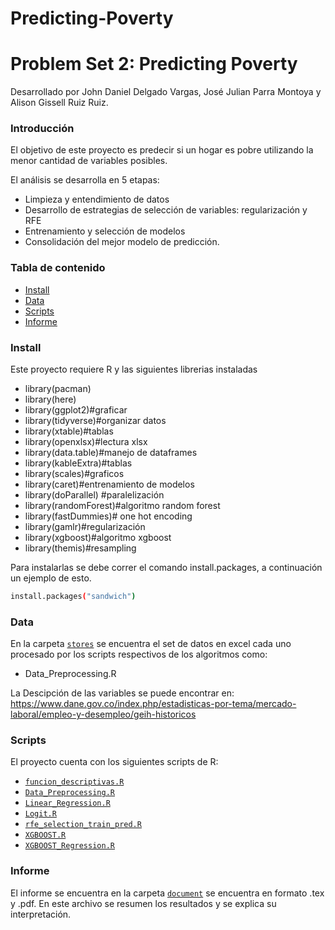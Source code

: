 # Predicting-Poverty

# Problem Set 2: Predicting Poverty
Desarrollado por John Daniel Delgado Vargas, José Julian Parra Montoya y Alison Gissell Ruiz Ruiz.

### Introducción

El objetivo de este proyecto es predecir si un hogar es pobre utilizando la menor cantidad de variables posibles.

El análisis se desarrolla en 5 etapas:

* Limpieza y entendimiento de datos
* Desarrollo de estrategias de selección de variables: regularización y RFE
* Entrenamiento y selección de modelos
* Consolidación del mejor modelo de predicción.

### Tabla de contenido
-  [Install](#install)
-  [Data](#data)
-  [Scripts](#scripts)
-  [Informe](#informe)

### Install

Este proyecto requiere R y las siguientes librerias instaladas

* library(pacman)
* library(here)
* library(ggplot2)#graficar
* library(tidyverse)#organizar datos
* library(xtable)#tablas
* library(openxlsx)#lectura xlsx
* library(data.table)#manejo de dataframes
* library(kableExtra)#tablas
* library(scales)#graficos
* library(caret)#entrenamiento de modelos
* library(doParallel) #paralelización
* library(randomForest)#algoritmo random forest
* library(fastDummies)# one hot encoding
* library(gamlr)#regularización
* library(xgboost)#algoritmo xgboost
* library(themis)#resampling

Para instalarlas se debe correr el comando install.packages, a continuación un ejemplo de esto.

```bash
install.packages("sandwich")
```

### Data

En la carpeta [`stores`](https://github.com/Daniel1388/Predicting-Poverty/tree/main/stores) se encuentra el set de datos en excel cada uno procesado por los scripts respectivos de los algoritmos como:

* Data_Preprocessing.R

La Descipción de las variables se puede encontrar en:  https://www.dane.gov.co/index.php/estadisticas-por-tema/mercado-laboral/empleo-y-desempleo/geih-historicos


### Scripts

El proyecto cuenta con los siguientes scripts de R:

* [`funcion_descriptivas.R`](https://github.com/Daniel1388/Predicting-Poverty/blob/main/scripts/funcion_descriptivas.R)
* [`Data_Preprocessing.R`](https://github.com/Daniel1388/Predicting-Poverty/blob/main/scripts/Data_Preprocessing.R)
* [`Linear_Regression.R`](https://github.com/Daniel1388/Predicting-Poverty/blob/main/scripts/Linear_Regression.R)
* [`Logit.R`](https://github.com/Daniel1388/Predicting-Poverty/blob/main/scripts/Logit.R)
* [`rfe_selection_train_pred.R`](https://github.com/Daniel1388/Predicting-Poverty/blob/main/scripts/rfe_selection_train_pred.R)
* [`XGBOOST.R`](https://github.com/Daniel1388/Predicting-Poverty/blob/main/scripts/XGBOOST.R)
* [`XGBOOST_Regression.R`](https://github.com/Daniel1388/Predicting-Poverty/blob/main/scripts/XGBOOST_Regression.R)
### Informe

El informe se encuentra en la carpeta [`document`](https://github.com/Daniel1388/Predicting-Poverty/blob/main/document/solucion_taller_2.tex) se encuentra en formato .tex y .pdf. En este archivo se resumen los resultados y se explica su interpretación.
